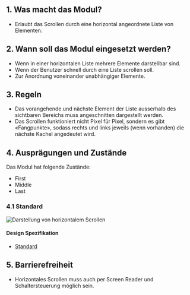 ## 1. Was macht das Modul?
*   Erlaubt das Scrollen durch eine horizontal angeordnete Liste von Elementen.

## 2. Wann soll das Modul eingesetzt werden?
*   Wenn in einer horizontalen Liste mehrere Elemente darstellbar sind.
*   Wenn der Benutzer schnell durch eine Liste scrollen soll.
*   Zur Anordnung voneinander unabhängiger Elemente.

## 3. Regeln
*   Das vorangehende und nächste Element der Liste ausserhalb des sichtbaren Bereichs muss angeschnitten dargestellt werden.
*   Das Scrollen funktioniert nicht Pixel für Pixel, sondern es gibt «Fangpunkte», sodass rechts und links jeweils (wenn vorhanden) die nächste Kachel angedeutet wird.

## 4. Ausprägungen und Zustände
Das Modul hat folgende Zustände:
*   First
*   Middle
*   Last

### 4.1 Standard
![Darstellung von horizontalem Scrollen](https://raw.githubusercontent.com/sbb-design-systems/sbb-design-system/master/mobile/modules/horizontal-scrolling/images/MM08.png 'class: image')

#### Design Spezifikation
*   [Standard](https://sbb.invisionapp.com/d/main#/console/14051805/322943557/inspect)

## 5. Barrierefreiheit
*   Horizontales Scrollen muss auch per Screen Reader und Schaltersteuerung möglich sein.